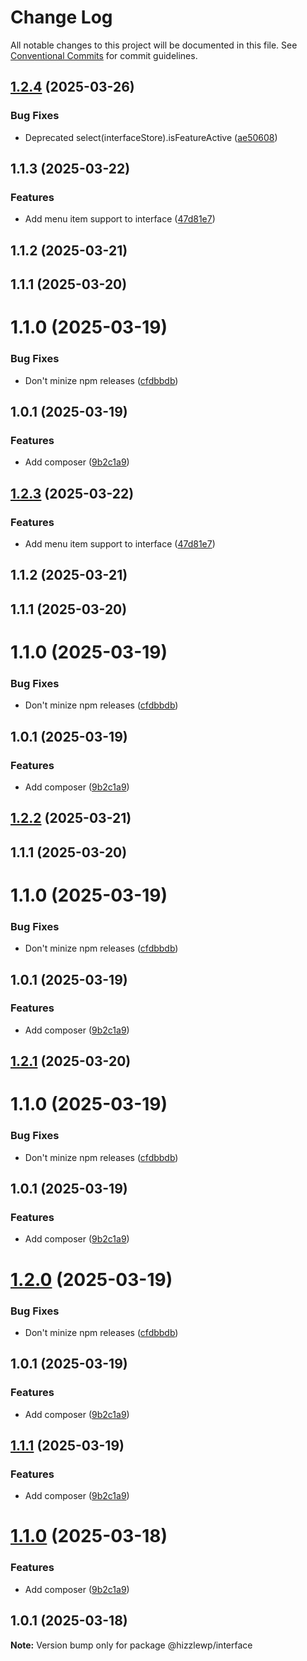 # Change Log

All notable changes to this project will be documented in this file.
See [Conventional Commits](https://conventionalcommits.org) for commit guidelines.

## [1.2.4](https://github.com/hizzle-co/hizzle/compare/@hizzlewp/interface@1.0.1...@hizzlewp/interface@1.2.4) (2025-03-26)


### Bug Fixes

* Deprecated select(interfaceStore).isFeatureActive ([ae50608](https://github.com/hizzle-co/hizzle/commit/ae5060854a530672af1b5584f7ed769ccf6dcb0b))



## 1.1.3 (2025-03-22)


### Features

* Add menu item support to interface ([47d81e7](https://github.com/hizzle-co/hizzle/commit/47d81e73123eb22779338de1627c1895460e9225))



## 1.1.2 (2025-03-21)



## 1.1.1 (2025-03-20)



# 1.1.0 (2025-03-19)


### Bug Fixes

* Don't minize npm releases ([cfdbbdb](https://github.com/hizzle-co/hizzle/commit/cfdbbdbf70ba971cf4b507bffa6f404378991b76))



## 1.0.1 (2025-03-19)


### Features

* Add composer ([9b2c1a9](https://github.com/hizzle-co/hizzle/commit/9b2c1a94a414d9d49a9460661ab0a5056283c387))





## [1.2.3](https://github.com/hizzle-co/hizzle/compare/@hizzlewp/interface@1.0.1...@hizzlewp/interface@1.2.3) (2025-03-22)

### Features

- Add menu item support to interface ([47d81e7](https://github.com/hizzle-co/hizzle/commit/47d81e73123eb22779338de1627c1895460e9225))

## 1.1.2 (2025-03-21)

## 1.1.1 (2025-03-20)

# 1.1.0 (2025-03-19)

### Bug Fixes

- Don't minize npm releases ([cfdbbdb](https://github.com/hizzle-co/hizzle/commit/cfdbbdbf70ba971cf4b507bffa6f404378991b76))

## 1.0.1 (2025-03-19)

### Features

- Add composer ([9b2c1a9](https://github.com/hizzle-co/hizzle/commit/9b2c1a94a414d9d49a9460661ab0a5056283c387))

## [1.2.2](https://github.com/hizzle-co/hizzle/compare/@hizzlewp/interface@1.0.1...@hizzlewp/interface@1.2.2) (2025-03-21)

## 1.1.1 (2025-03-20)

# 1.1.0 (2025-03-19)

### Bug Fixes

- Don't minize npm releases ([cfdbbdb](https://github.com/hizzle-co/hizzle/commit/cfdbbdbf70ba971cf4b507bffa6f404378991b76))

## 1.0.1 (2025-03-19)

### Features

- Add composer ([9b2c1a9](https://github.com/hizzle-co/hizzle/commit/9b2c1a94a414d9d49a9460661ab0a5056283c387))

## [1.2.1](https://github.com/hizzle-co/hizzle/compare/@hizzlewp/interface@1.0.1...@hizzlewp/interface@1.2.1) (2025-03-20)

# 1.1.0 (2025-03-19)

### Bug Fixes

- Don't minize npm releases ([cfdbbdb](https://github.com/hizzle-co/hizzle/commit/cfdbbdbf70ba971cf4b507bffa6f404378991b76))

## 1.0.1 (2025-03-19)

### Features

- Add composer ([9b2c1a9](https://github.com/hizzle-co/hizzle/commit/9b2c1a94a414d9d49a9460661ab0a5056283c387))

# [1.2.0](https://github.com/hizzle-co/hizzle/compare/@hizzlewp/interface@1.0.1...@hizzlewp/interface@1.2.0) (2025-03-19)

### Bug Fixes

- Don't minize npm releases ([cfdbbdb](https://github.com/hizzle-co/hizzle/commit/cfdbbdbf70ba971cf4b507bffa6f404378991b76))

## 1.0.1 (2025-03-19)

### Features

- Add composer ([9b2c1a9](https://github.com/hizzle-co/hizzle/commit/9b2c1a94a414d9d49a9460661ab0a5056283c387))

## [1.1.1](https://github.com/hizzle-co/hizzle/compare/@hizzlewp/interface@1.0.1...@hizzlewp/interface@1.1.1) (2025-03-19)

### Features

- Add composer ([9b2c1a9](https://github.com/hizzle-co/hizzle/commit/9b2c1a94a414d9d49a9460661ab0a5056283c387))

# [1.1.0](https://github.com/hizzle-co/hizzle/compare/@hizzlewp/interface@1.0.1...@hizzlewp/interface@1.1.0) (2025-03-18)

### Features

- Add composer ([9b2c1a9](https://github.com/hizzle-co/hizzle/commit/9b2c1a94a414d9d49a9460661ab0a5056283c387))

## 1.0.1 (2025-03-18)

**Note:** Version bump only for package @hizzlewp/interface
